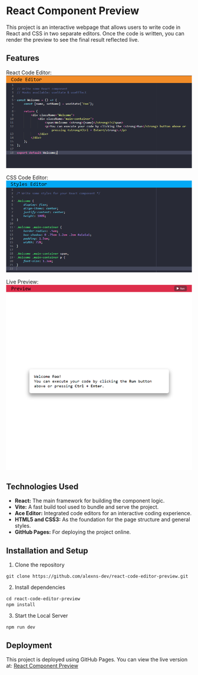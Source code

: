 # React Component Preview
This project is an interactive webpage that allows users to write code in React and CSS in two separate editors. Once the code is written, you can render the preview to see the final result reflected live.

## Features
React Code Editor:
![React Code Editor Screenshot](./public/screenshots/react_editor.png)

CSS Code Editor:
![CSS Editor Screenshot](./public/screenshots/css_editor.png)

Live Preview:
![Live Preview Screenshot](./public/screenshots/live_preview.png)

## Technologies Used
* **React:** The main framework for building the component logic.
* **Vite:** A fast build tool used to bundle and serve the project.
* **Ace Editor:** Integrated code editors for an interactive coding experience.
* **HTML5 and CSS3:** As the foundation for the page structure and general styles.
* **GitHub Pages:** For deploying the project online.

## Installation and Setup
1. Clone the repository
```
git clone https://github.com/alexns-dev/react-code-editor-preview.git
```
2. Install dependencies
```
cd react-code-editor-preview
npm install
```
3. Start the Local Server
```
npm run dev
```

## Deployment
This project is deployed using GitHub Pages. You can view the live version at:
[React Component Preview](https://alexns-dev.github.io/react-code-editor-preview/)
